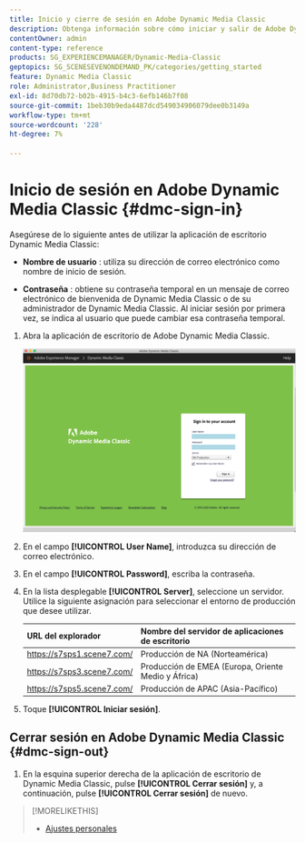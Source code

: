 ```yaml
---
title: Inicio y cierre de sesión en Adobe Dynamic Media Classic
description: Obtenga información sobre cómo iniciar y salir de Adobe Dynamic Media Classic y conectarse a un servidor de entorno de producción en Norteamérica (NA) o Europa, Oriente Medio, África (EMEA) o Asia-Pacífico (APAC).
contentOwner: admin
content-type: reference
products: SG_EXPERIENCEMANAGER/Dynamic-Media-Classic
geptopics: SG_SCENESEVENONDEMAND_PK/categories/getting_started
feature: Dynamic Media Classic
role: Administrator,Business Practitioner
exl-id: 8d70db72-b02b-4915-b4c3-6efb146b7f08
source-git-commit: 1beb30b9eda4487dcd549034906079dee0b3149a
workflow-type: tm+mt
source-wordcount: '228'
ht-degree: 7%

---
```


<!-- UPDATE THIS TOPIC AFTER DECEMBER 31, 2020!!!!! -->

# Inicio de sesión en Adobe Dynamic Media Classic {#dmc-sign-in}

Asegúrese de lo siguiente antes de utilizar la aplicación de escritorio Dynamic Media Classic:

* **Nombre de usuario** : utiliza su dirección de correo electrónico como nombre de inicio de sesión.

* **Contraseña** : obtiene su contraseña temporal en un mensaje de correo electrónico de bienvenida de Dynamic Media Classic o de su administrador de Dynamic Media Classic. Al iniciar sesión por primera vez, se indica al usuario que puede cambiar esa contraseña temporal.

1. Abra la aplicación de escritorio de Adobe Dynamic Media Classic.

   ![Inicio de sesión en Dynamic Media Classic](/help/assets/dmclassic-login1.png)

1. En el campo **[!UICONTROL User Name]**, introduzca su dirección de correo electrónico.
1. En el campo **[!UICONTROL Password]**, escriba la contraseña.
1. En la lista desplegable **[!UICONTROL Server]**, seleccione un servidor.
Utilice la siguiente asignación para seleccionar el entorno de producción que desee utilizar.

   | URL del explorador | Nombre del servidor de aplicaciones de escritorio |
   |---|---|
   | https://s7sps1.scene7.com/ | Producción de NA (Norteamérica) |
   | https://s7sps3.scene7.com/ | Producción de EMEA (Europa, Oriente Medio y África) |
   | https://s7sps5.scene7.com/ | Producción de APAC (Asia-Pacífico) |

1. Toque **[!UICONTROL Iniciar sesión]**.

## Cerrar sesión en Adobe Dynamic Media Classic {#dmc-sign-out}

1. En la esquina superior derecha de la aplicación de escritorio de Dynamic Media Classic, pulse **[!UICONTROL Cerrar sesión]** y, a continuación, pulse **[!UICONTROL Cerrar sesión]** de nuevo.

>[!MORELIKETHIS]
>
>* [Ajustes personales](personal-setup.md#personal_setup)

